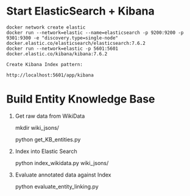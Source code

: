 

# Start ElasticSearch + Kibana

    docker network create elastic
    docker run --network=elastic --name=elasticsearch -p 9200:9200 -p 9301:9300 -e "discovery.type=single-node" docker.elastic.co/elasticsearch/elasticsearch:7.6.2
    docker run --network=elastic -p 5601:5601 docker.elastic.co/kibana/kibana:7.6.2

    Create Kibana Index pattern:
    
    http://localhost:5601/app/kibana

# Build Entity Knowledge Base

   1. Get raw data from WikiData
    
    
        mkdir wiki_jsons/
        
        python get_KB_entities.py

   2. Index into Elastic Search
        
        
        python index_wikidata.py wiki_jsons/

   3. Evaluate annotated data against Index
   
      
        python evaluate_entity_linking.py


